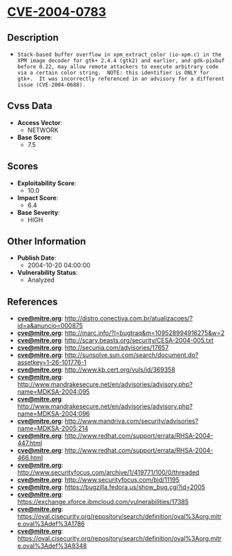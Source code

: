 
# [CVE-2004-0783](http://distro.conectiva.com.br/atualizacoes/?id=a&anuncio=000875)

## Description

- `Stack-based buffer overflow in xpm_extract_color (io-xpm.c) in the XPM image decoder for gtk+ 2.4.4 (gtk2) and earlier, and gdk-pixbuf before 0.22, may allow remote attackers to execute arbitrary code via a certain color string.  NOTE: this identifier is ONLY for gtk+.  It was incorrectly referenced in an advisory for a different issue (CVE-2004-0688).`

## Cvss Data

- **Access Vector**:
  - NETWORK
- **Base Score**:
  - 7.5

## Scores

- **Exploitability Score**:
  - 10.0
- **Impact Score**:
  - 6.4
- **Base Severity**:
  - HIGH

## Other Information

- **Publish Date**:
  - 2004-10-20 04:00:00
- **Vulnerability Status**:
  - Analyzed

## References

- **cve@mitre.org**: http://distro.conectiva.com.br/atualizacoes/?id=a&anuncio=000875
- **cve@mitre.org**: http://marc.info/?l=bugtraq&m=109528994916275&w=2
- **cve@mitre.org**: http://scary.beasts.org/security/CESA-2004-005.txt
- **cve@mitre.org**: http://secunia.com/advisories/17657
- **cve@mitre.org**: http://sunsolve.sun.com/search/document.do?assetkey=1-26-101776-1
- **cve@mitre.org**: http://www.kb.cert.org/vuls/id/369358
- **cve@mitre.org**: http://www.mandrakesecure.net/en/advisories/advisory.php?name=MDKSA-2004:095
- **cve@mitre.org**: http://www.mandrakesecure.net/en/advisories/advisory.php?name=MDKSA-2004:096
- **cve@mitre.org**: http://www.mandriva.com/security/advisories?name=MDKSA-2005:214
- **cve@mitre.org**: http://www.redhat.com/support/errata/RHSA-2004-447.html
- **cve@mitre.org**: http://www.redhat.com/support/errata/RHSA-2004-466.html
- **cve@mitre.org**: http://www.securityfocus.com/archive/1/419771/100/0/threaded
- **cve@mitre.org**: http://www.securityfocus.com/bid/11195
- **cve@mitre.org**: https://bugzilla.fedora.us/show_bug.cgi?id=2005
- **cve@mitre.org**: https://exchange.xforce.ibmcloud.com/vulnerabilities/17385
- **cve@mitre.org**: https://oval.cisecurity.org/repository/search/definition/oval%3Aorg.mitre.oval%3Adef%3A1786
- **cve@mitre.org**: https://oval.cisecurity.org/repository/search/definition/oval%3Aorg.mitre.oval%3Adef%3A9348
